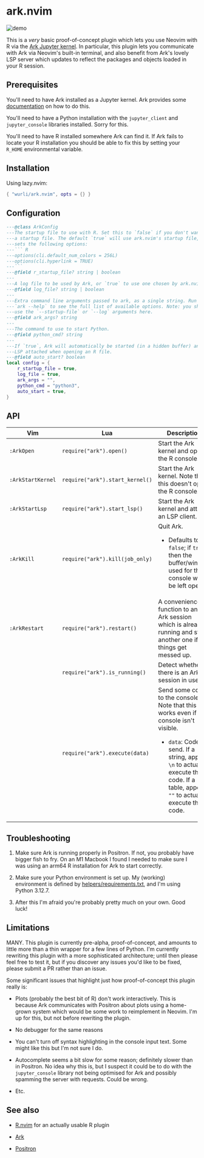 # ark.nvim

![demo](https://github.com/user-attachments/assets/55376554-6dd1-4882-8732-cb04f7d93560)

This is a _very_ basic proof-of-concept plugin which lets you use Neovim with R
via the [Ark Jupyter kernel](https://github.com/posit-dev/ark). In particular,
this plugin lets you communicate with Ark via Neovim's built-in terminal, and
also benefit from Ark's lovely LSP server which updates to reflect the packages
and objects loaded in your R session.

## Prerequisites

You'll need to have Ark installed as a Jupyter kernel. Ark provides some
[documentation](https://github.com/posit-dev/ark) on how to do this.

You'll need to have a Python installation with the `jupyter_client` and
`jupyter_console` libraries installed. Sorry for this.

You'll need to have R installed somewhere Ark can find it. If Ark fails to
locate your R installation you should be able to fix this by setting your
`R_HOME` environmental variable.

## Installation

Using lazy.nvim:
``` lua
{ "wurli/ark.nvim", opts = {} }
```

## Configuration

```` lua
---@class ArkConfig
---The startup file to use with R. Set this to `false` if you don't want to use
---a startup file. The default `true` will use ark.nvim's startup file, which
---sets the following options:
---``` R
---options(cli.default_num_colors = 256L)
---options(cli.hyperlink = TRUE)
---```
---@field r_startup_file? string | boolean
---
---A log file to be used by Ark, or `true` to use one chosen by ark.nvim.
---@field log_file? string | boolean
---
---Extra command line arguments passed to ark, as a single string. Run
---`ark --help` to see the full list of available options. Note: you shouldn't
---use the `--startup-file` or `--log` arguments here.
---@field ark_args? string
---
---The command to use to start Python.
---@field python_cmd? string
---
---If `true`, Ark will automatically be started (in a hidden buffer) and the
---LSP attached when opening an R file.
---@field auto_start? boolean
local config = {
    r_startup_file = true,
    log_file = true,
    ark_args = "",
    python_cmd = "python3",
    auto_start = true,
}
````

## API

| Vim               | Lua                             | Description                                                                                                       |
| ---               | ---                             | ---                                                                                                               |
| `:ArkOpen`        | `require("ark").open()`         | Start the Ark kernel and open the R console.                                                                      |
| `:ArkStartKernel` | `require("ark").start_kernel()` | Start the Ark kernel. Note that this doesn't open the R console.                                                  |
| `:ArkStartLsp`    | `require("ark").start_lsp()`    | Start the Ark kernel and attach an LSP client.                                                                    |
| `:ArkKill`        | `require("ark").kill(job_only)` | Quit Ark.<br/><ul><li>Defaults to `false`; if `true` then the buffer/window used for the R console will be left open.</li></ul> |
| `:ArkRestart`     | `require("ark").restart()`      | A convenience function to any Ark session which is already running and start another one if things get messed up. |
|                   | `require("ark").is_running()`   | Detect whether there is an Ark/R session in use                                                                   |
|                   | `require("ark").execute(data)`  | Send some code to the console. Note that this works even if the console isn't visible.<br/> <ul><li>`data`: Code to send. If a string, append `\n` to actually execute the code. If a table, append `""` to actually execute the code.</li></ul> |

## Troubleshooting

1.  Make sure Ark is running properly in Positron. If not, you probably have
    bigger fish to fry. On an M1 Macbook I found I needed to make sure I was
    using an arm64 R installation for Ark to start correctly.

2.  Make sure your Python environment is set up. My (working) environment is
    defined by [helpers/requirements.txt](/helpers/requirements.txt), and I'm
    using Python 3.12.7.

3.  After this I'm afraid you're probably pretty much on your own. Good luck!

## Limitations

MANY. This plugin is currently pre-alpha, proof-of-concept, and amounts to
little more than a thin wrapper for a few lines of Python. I'm currently
rewriting this plugin with a more sophisticated architecture; until then please
feel free to test it, but if you discover any issues you'd like to be fixed,
please submit a PR rather than an issue.

Some significant issues that highlight just how proof-of-concept this plugin
really is:

*   Plots (probably the best bit of R) don't work interactively. This is
    because Ark communicates with Positron about plots using a home-grown
    system which would be some work to reimplement in Neovim. I'm up for this,
    but not before rewriting the plugin.

*   No debugger for the same reasons

*   You can't turn off syntax highlighting in the console input text. Some might
    like this but I'm not sure I do.

*   Autocomplete seems a bit slow for some reason; definitely slower than in
    Positron. No idea why this is, but I suspect it could be to do with the
    `jupyter_console` library not being optimised for Ark and possibly spamming
    the server with requests. Could be wrong.

*   Etc.

## See also

*   [R.nvim](https://github.com/R-nvim/R.nvim) for an actually usable R plugin

*   [Ark](https://github.com/posit-dev/ark)

*   [Positron](https://github.com/posit-dev/positron)

